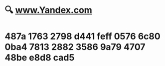 #
# 🔍️ www.Yandex.com


# 487a 1763 2798 d441 feff 0576 6c80 0ba4 7813 2882 3586 9a79 4707 48be e8d8 cad5

